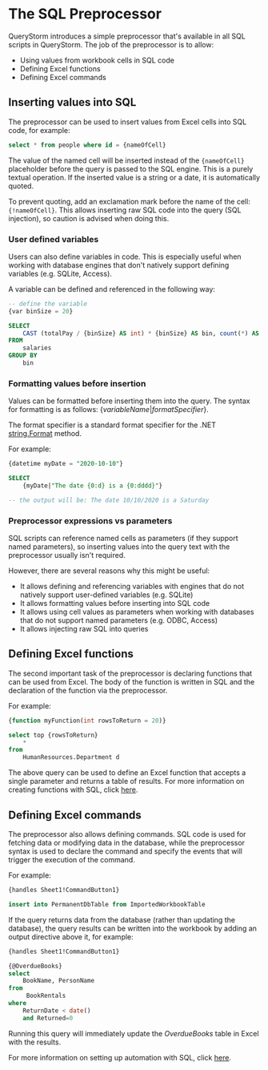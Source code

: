 # The SQL Preprocessor

QueryStorm introduces a simple preprocessor that's available in all SQL scripts in QueryStorm. The job of the preprocessor is to allow:

- Using values from workbook cells in SQL code
- Defining Excel functions
- Defining Excel commands

## Inserting values into SQL

The preprocessor can be used to insert values from Excel cells into SQL code, for example:

```sql
select * from people where id = {nameOfCell}
```

The value of the named cell will be inserted instead of the `{nameOfCell}` placeholder before the query is passed to the SQL engine. This is a purely textual operation. If the inserted value is a string or a date, it is automatically quoted.

To prevent quoting, add an exclamation mark before the name of the cell: `{!nameOfCell}`. This allows inserting raw SQL code into the query (SQL injection), so caution is advised when doing this.

### User defined variables

Users can also define variables in code. This is especially useful when working with database engines that don't natively support defining variables (e.g. SQLite, Access).

A variable can be defined and referenced in the following way:

```sql
-- define the variable
{var binSize = 20}

SELECT
    CAST (totalPay / {binSize} AS int) * {binSize} AS bin, count(*) AS count
FROM
    salaries
GROUP BY
    bin
```

### Formatting values before insertion

Values can be formatted before inserting them into the query. The syntax for formatting is as follows: {*variableName*|*formatSpecifier*}.

The format specifier is a standard format specifier for the .NET [string.Format](https://docs.microsoft.com/en-us/dotnet/api/system.string.format) method.

For example:

```sql
{datetime myDate = "2020-10-10"}

SELECT
    {myDate|"The date {0:d} is a {0:dddd}"}

-- the output will be: The date 10/10/2020 is a Saturday
```

### Preprocessor expressions vs parameters

SQL scripts can reference named cells as parameters (if they support named parameters), so inserting values into the query text with the preprocessor usually isn't required.

However, there are several reasons why this might be useful:

- It allows defining and referencing variables with engines that do not natively support user-defined variables (e.g. SQLite)
- It allows formatting values before inserting into SQL code
- It allows using cell values as parameters when working with databases that do not support named parameters (e.g. ODBC, Access)
- It allows injecting raw SQL into queries

## Defining Excel functions

The second important task of the preprocessor is declaring functions that can be used from Excel. The body of the function is written in SQL and the declaration of the function via the preprocessor.

For example:

```sql
{function myFunction(int rowsToReturn = 20)}

select top {rowsToReturn}
    *
from
    HumanResources.Department d
```

The above query can be used to define an Excel function that accepts a single parameter and returns a table of results. For more information on creating functions with SQL, click [here](../../Functions/Functions_via_SQL).

## Defining Excel commands

The preprocessor also allows defining commands. SQL code is used for fetching data or modifying data in the database, while the preprocessor syntax is used to declare the command and specify the events that will trigger the execution of the command.

For example:

```sql
{handles Sheet1!CommandButton1}

insert into PermanentDbTable from ImportedWorkbookTable
```

If the query returns data from the database (rather than updating the database), the query results can be written into the workbook by adding an output directive above it, for example:

```sql
{handles Sheet1!CommandButton1}

{@OverdueBooks}
select
    BookName, PersonName
from
     BookRentals
where
    ReturnDate < date()
    and Returned=0
```

Running this query will immediately update the *OverdueBooks* table in Excel with the results.

For more information on setting up automation with SQL, click [here](../../Automation/Automation_via_SQL).

